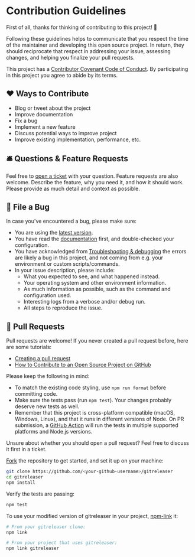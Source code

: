 # Contribution Guidelines

First of all, thanks for thinking of contributing to this project! 👏

Following these guidelines helps to communicate that you respect the time of the maintainer and developing this open
source project. In return, they should reciprocate that respect in addressing your issue, assessing changes, and helping
you finalize your pull requests.

This project has a [Contributor Covenant Code of Conduct][1]. By participating in this project you agree to abide by its
terms.

## ❤️ Ways to Contribute

- Blog or tweet about the project
- Improve documentation
- Fix a bug
- Implement a new feature
- Discuss potential ways to improve project
- Improve existing implementation, performance, etc.

## 🛎 Questions & Feature Requests

Feel free to [open a ticket][2] with your question. Feature requests are also welcome. Describe the feature, why you
need it, and how it should work. Please provide as much detail and context as possible.

## 🐛 File a Bug

In case you've encountered a bug, please make sure:

- You are using the [latest version][3].
- You have read the [documentation][4] first, and double-checked your configuration.
- You have acknowledged from [Troubleshooting & debugging][5] the errors are likely a bug in this project, and not
  coming from e.g. your environment or custom scripts/commands.
- In your issue description, please include:
  - What you expected to see, and what happened instead.
  - Your operating system and other environment information.
  - As much information as possible, such as the command and configuration used.
  - Interesting logs from a verbose and/or debug run.
  - All steps to reproduce the issue.

## 🎁 Pull Requests

Pull requests are welcome! If you never created a pull request before, here are some tutorials:

- [Creating a pull request][6]
- [How to Contribute to an Open Source Project on GitHub][7]

Please keep the following in mind:

- To match the existing code styling, use `npm run format` before committing code.
- Make sure the tests pass (run `npm test`). Your changes probably deserve new tests as well.
- Remember that this project is cross-platform compatible (macOS, Windows, Linux), and that it runs in different
  versions of Node. On PR submission, a [GitHub Action][8] will run the tests in multiple supported platforms and
  Node.js versions.

Unsure about whether you should open a pull request? Feel free to discuss it first in a ticket.

[Fork][9] the repository to get started, and set it up on your machine:

```bash
git clone https://github.com/<your-github-username>/gitreleaser
cd gitreleaser
npm install
```

Verify the tests are passing:

```bash
npm test
```

To use your modified version of gitreleaser in your project, [npm-link][10] it:

```bash
# From your gitreleaser clone:
npm link

# From your project that uses gitreleaser:
npm link gitreleaser
```

[1]: ./CODE_OF_CONDUCT.md
[2]: https://github.com/gitreleaser/gitreleaser/issues/new
[3]: https://github.com/gitreleaser/gitreleaser/releases
[4]: https://github.com/gitreleaser/gitreleaser/blob/main/README.md
[5]: ../README.md#troubleshooting--debugging
[6]:
  https://docs.github.com/en/pull-requests/collaborating-with-pull-requests/proposing-changes-to-your-work-with-pull-requests/creating-a-pull-request
[7]: https://egghead.io/courses/how-to-contribute-to-an-open-source-project-on-github
[8]: https://github.com/gitreleaser/gitreleaser/actions
[9]: https://docs.github.com/en/get-started/quickstart/fork-a-repo
[10]: https://docs.npmjs.com/cli/link.html
